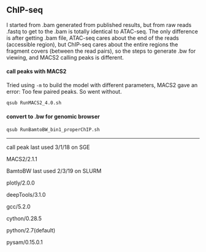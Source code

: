 ## ChIP-seq 

I started from .bam generated from published results, but from raw reads .fastq to get to the .bam is totally identical to ATAC-seq. The only difference is after getting .bam file, ATAC-seq cares about the end of the reads (accessible region), but ChIP-seq cares about the entire regions the fragment covers (between the read pairs), so the steps to generate .bw for viewing, and MACS2 calling peaks is different.

#### call peaks with MACS2
Tried using `-m` to build the model with different parameters, MACS2 gave an error: Too few paired peaks. So went without. 
```bash
qsub RunMACS2_4.0.sh
```


#### convert to .bw for genomic browser
```bash
qsub RunBamtoBW_bin1_properChIP.sh
```

----------
call peak last used 3/1/18 on SGE

MACS2/2.1.1

BamtoBW last used 2/3/19 on SLURM

plotly/2.0.0

deepTools/3.1.0

gcc/5.2.0

cython/0.28.5

python/2.7(default)

pysam/0.15.0.1
